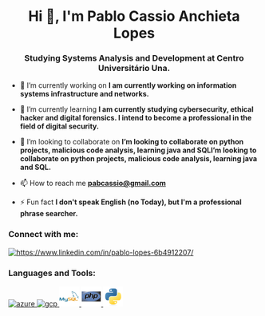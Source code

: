 <h1 align="center">Hi 👋, I'm Pablo Cassio Anchieta Lopes</h1>
<h3 align="center">Studying Systems Analysis and Development at Centro Universitário Una.</h3>

- 🔭 I’m currently working on **I am currently working on information systems infrastructure and networks.**

- 🌱 I’m currently learning **I am currently studying cybersecurity, ethical hacker and digital forensics. I intend to become a professional in the field of digital security.**

- 👯 I’m looking to collaborate on **I’m looking to collaborate on python projects, malicious code analysis, learning java and SQLI’m looking to collaborate on python projects, malicious code analysis, learning java and SQL.**

- 📫 How to reach me **pabcassio@gmail.com**

- ⚡ Fun fact **I don't speak English (no Today), but I'm a professional phrase searcher.**

<h3 align="left">Connect with me:</h3>
<p align="left">
<a href="https://linkedin.com/in/https://www.linkedin.com/in/pablo-lopes-6b4912207/" target="blank"><img align="center" src="https://raw.githubusercontent.com/rahuldkjain/github-profile-readme-generator/master/src/images/icons/Social/linked-in-alt.svg" alt="https://www.linkedin.com/in/pablo-lopes-6b4912207/" height="30" width="40" /></a>
</p>

<h3 align="left">Languages and Tools:</h3>
<p align="left"> <a href="https://azure.microsoft.com/en-in/" target="_blank"> <img src="https://www.vectorlogo.zone/logos/microsoft_azure/microsoft_azure-icon.svg" alt="azure" width="40" height="40"/> </a> <a href="https://cloud.google.com" target="_blank"> <img src="https://www.vectorlogo.zone/logos/google_cloud/google_cloud-icon.svg" alt="gcp" width="40" height="40"/> </a> <a href="https://www.mysql.com/" target="_blank"> <img src="https://raw.githubusercontent.com/devicons/devicon/master/icons/mysql/mysql-original-wordmark.svg" alt="mysql" width="40" height="40"/> </a> <a href="https://www.php.net" target="_blank"> <img src="https://raw.githubusercontent.com/devicons/devicon/master/icons/php/php-original.svg" alt="php" width="40" height="40"/> </a> <a href="https://www.python.org" target="_blank"> <img src="https://raw.githubusercontent.com/devicons/devicon/master/icons/python/python-original.svg" alt="python" width="40" height="40"/> </a> </p>
